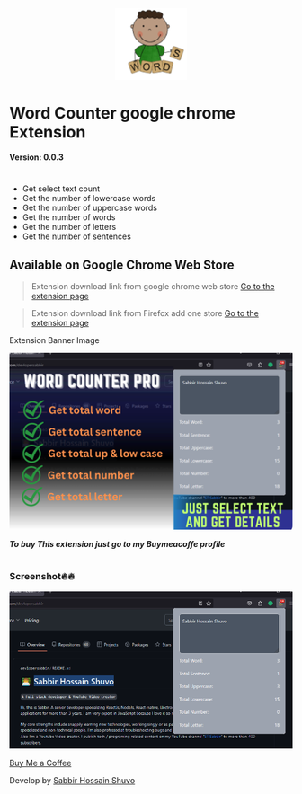 <p align="center" width="100%">
  <img src="./icon/icon128.png" alt="word counter pro logo" />
</p>

# Word Counter google chrome Extension

**Version: 0.0.3**
#

- Get select text count
- Get the number of lowercase words
- Get the number of uppercase words
- Get the number of words
- Get the number of letters
- Get the number of sentences

## Available on Google Chrome Web Store
> Extension download link from google chrome web store [Go to the extension page](#)

> Extension download link from Firefox add one store [Go to the extension page](#)

Extension Banner Image

![bannerImage](./screenshot/word%20counter.png)


***To buy This extension just go to my Buymeacoffe profile***

# 

### Screenshot🔥🔥
![screenshot](./screenshot/1.png)

[Buy Me a Coffee](https://www.buymeacoffee.com/devlopersabbir)

Develop by [Sabbir Hossain Shuvo](https://www.showwcase.com/devlopersabbir)
